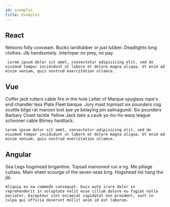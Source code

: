 ```yaml
---
id: examples
title: Examples
---
```


## React
Nelsons folly coxswain. Bucko landlubber or just lubber. Deadlights long clothes. Jib handsomely. Interloper no prey, no pay.

` Lorem ipsum dolor sit amet, consectetur adipisicing elit, sed do eiusmod tempor incididunt ut labore et dolore magna aliqua. Ut enim ad minim veniam, quis nostrud exercitation ullamco.`

## Vue
Coffer jack rutters cable fire in the hole Letter of Marque spyglass rope's end chandler lass Plate Fleet barque. Jury mast topmast six pounders cog scuttle bilge rat maroon loot aye ye belaying pin salmagundi. Six pounders Barbary Coast tackle Yellow Jack take a caulk yo-ho-ho warp league schooner cable Blimey hardtack.

` Lorem ipsum dolor sit amet, consectetur adipisicing elit, sed do eiusmod tempor incididunt ut labore et dolore magna aliqua. Ut enim ad minim veniam, quis nostrud exercitation ullamco. `

## Angular
Sea Legs hogshead brigantine. Topsail marooned run a rig. Me pillage cutlass. Main sheet scourge of the seven seas brig. Hogshead list hang the jib.

` Aliquip ex ea commodo consequat. Duis aute irure dolor in reprehenderit in voluptate velit esse cillum dolore eu fugiat nulla pariatur. Excepteur sint occaecat cupidatat non proident, sunt in culpa qui officia deserunt mollit anim id est laborum. `

